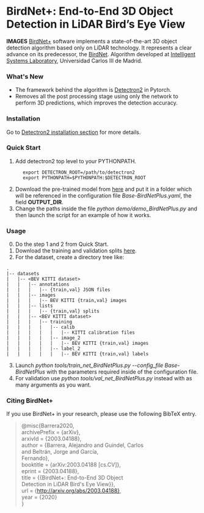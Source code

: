 ﻿# BirdNet+: End-to-End 3D Object Detection in LiDAR Bird’s Eye View

**IMAGES**
[BirdNet+](https://arxiv.org/abs/2003.04188) software implements a state-of-the-art 3D object detection algorithm based only on LiDAR technology. It represents a clear advance on its predecessor, the [BirdNet](https://arxiv.org/abs/1805.01195). 
Algorithm developed at [Intelligent Systems Laboratory](http://www.uc3m.es/islab), Universidad Carlos III de Madrid.

### What's New
- The framework behind the algorithm is [Detectron2](https://github.com/facebookresearch/detectron2) in Pytorch.
- Removes all the post processing stage using only the network to perform 3D predictions, which improves the detection accuracy.

### Installation

Go to [Detectron2 installation section](https://github.com/facebookresearch/detectron2/blob/master/INSTALL.md) for more details.

### Quick Start

1. Add detectron2 top level to your PYTHONPATH.
```
      export DETECTRON_ROOT=/path/to/detectron2
      export PYTHONPATH=$PYTHONPATH:$DETECTRON_ROOT
```
2. Download the pre-trained model from [here](https://www.dropbox.com/s/5v9hczmpw1ijuis/ITSC_2020_model.pth?dl=0) and put it in a folder which will be referenced in the configuration file *Base-BirdNetPlus.yaml*, the field **OUTPUT_DIR**. 
3. Change the paths inside the file *python demo/demo_BirdNetPlus.py* and then launch the script for an example of how it works.

### Usage

0. Do the step 1 and 2 from Quick Start.
1. Download the training and validation splits [here](https://xiaozhichen.github.io/files/mv3d/imagesets.tar.gz).
2. For the dataset, create a directory tree like:
```
.
|-- datasets
|   |-- <BEV KITTI dataset>
|   |   |-- annotations
|   |   |   |-- {train,val} JSON files
|   |   |-- images
|   |   |   |-- BEV KITTI {train,val} images
|   |   |-- lists
|   |   |   |-- {train,val} splits
|   |   |-- <BEV KITTI dataset>
|   |   |   |-- training
|   |   |   |   |-- calib
|   |   |   |   |   |-- KITTI calibration files
|   |   |   |   |-- image_2
|   |   |   |   |   |-- BEV KITTI {train,val} images
|   |   |   |   |-- label_2
|   |   |   |   |   |-- BEV KITTI {train,val} labels
```
3. Launch *python tools/train_net_BirdNetPlus.py --config_file
    Base-BirdNetPlus* with the parameters required inside of the
    configuration file. 
4. For validation use *python  tools/val_net_BirdNetPlus.py* instead with as many arguments as you want.

    
### Citing BirdNet+

If you use BirdNet+ in your research, please use the following BibTeX entry.

> @misc{Barrera2020,  
archivePrefix = {arXiv},  
arxivId = {2003.04188},  
author = {Barrera, Alejandro and Guindel, Carlos  
and Beltrán, Jorge and García,  
Fernando},  
booktitle = {arXiv:2003.04188 [cs.CV]},  
eprint = {2003.04188},  
title = {{BirdNet+: End-to-End 3D Object  
Detection in LiDAR Bird's Eye View}},  
url = {http://arxiv.org/abs/2003.04188},  
year = {2020}  
}


